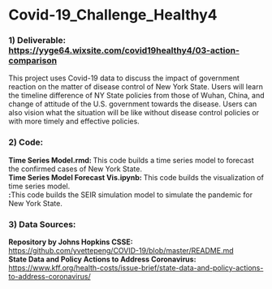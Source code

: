 # Covid-19_Challenge_Healthy4
### 1) Deliverable: https://yyge64.wixsite.com/covid19healthy4/03-action-comparison <br>
This project uses Covid-19 data to discuss the impact of government reaction on the matter of disease control of New York State. Users will learn the timeline difference of NY State policies from those of Wuhan, China, and change of attitude of the U.S. government towards the disease. Users can also vision what the situation will be like without disease control policies or with more timely and effective policies. 

### 2) Code: <br>
<b>Time Series Model.rmd: </b> This code builds a time series model to forecast the confirmed cases of New York State. <br>
<b>Time Series Model Forecast Vis.ipynb: </b> This code builds the visualization of time series model. <br>
<b> :</b>This code builds the SEIR simulation model to simulate the pandemic for New York State.

### 3) Data Sources:
<b>Repository by Johns Hopkins CSSE: </b> https://github.com/yvettepeng/COVID-19/blob/master/README.md <br>
<b>State Data and Policy Actions to Address Coronavirus: </b> https://www.kff.org/health-costs/issue-brief/state-data-and-policy-actions-to-address-coronavirus/
